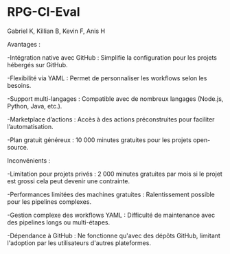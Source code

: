 # RPG-CI-Eval
Gabriel K, Killian B, Kevin F, Anis H

Avantages :

-Intégration native avec GitHub : Simplifie la configuration pour les projets hébergés sur GitHub.

-Flexibilité via YAML : Permet de personnaliser les workflows selon les besoins.

-Support multi-langages : Compatible avec de nombreux langages (Node.js, Python, Java, etc.).

-Marketplace d’actions : Accès à des actions préconstruites pour faciliter l’automatisation.

-Plan gratuit généreux : 10 000 minutes gratuites pour les projets open-source.

Inconvénients :

-Limitation pour projets privés : 2 000 minutes gratuites par mois si le projet est grossi cela peut devenir une contrainte.

-Performances limitées des machines gratuites : Ralentissement possible pour les pipelines complexes.

-Gestion complexe des workflows YAML : Difficulté de maintenance avec des pipelines longs ou multi-étapes.

-Dépendance à GitHub : Ne fonctionne qu'avec des dépôts GitHub, limitant l'adoption par les utilisateurs d'autres plateformes.
